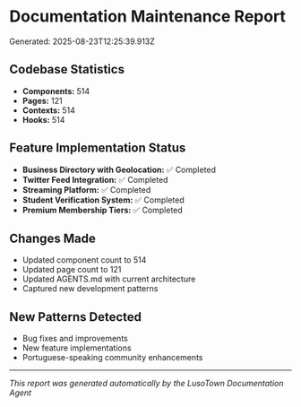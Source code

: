 # Documentation Maintenance Report
Generated: 2025-08-23T12:25:39.913Z

## Codebase Statistics
- **Components:** 514
- **Pages:** 121
- **Contexts:** 514
- **Hooks:** 514

## Feature Implementation Status
- **Business Directory with Geolocation:** ✅ Completed
- **Twitter Feed Integration:** ✅ Completed
- **Streaming Platform:** ✅ Completed
- **Student Verification System:** ✅ Completed
- **Premium Membership Tiers:** ✅ Completed

## Changes Made
- Updated component count to 514
- Updated page count to 121
- Updated AGENTS.md with current architecture
- Captured new development patterns

## New Patterns Detected
- Bug fixes and improvements
- New feature implementations
- Portuguese-speaking community enhancements

---
*This report was generated automatically by the LusoTown Documentation Agent*
